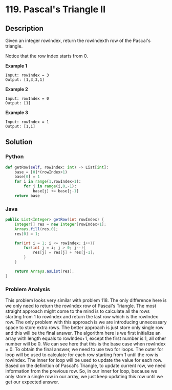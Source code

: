 # 119. Pascal's Triangle II

## Description
Given an integer rowIndex, return the rowIndexth row of the Pascal's triangle.

Notice that the row index starts from 0.

**Example 1**
```
Input: rowIndex = 3
Output: [1,3,3,1]
```

**Example 2**
```
Input: rowIndex = 0
Output: [1]
```

**Example 3**
```
Input: rowIndex = 1
Output: [1,1]
```

## Solution
### Python
```python
def getRow(self, rowIndex: int) -> List[int]:
    base = [0]*(rowIndex+1)
    base[0] = 1
    for i in range(1,rowIndex+1):
        for j in range(i,0,-1):
            base[j] += base[j-1]
    return base
```
### Java
```java
public List<Integer> getRow(int rowIndex) {
    Integer[] res = new Integer[rowIndex+1];
    Arrays.fill(res,0);
    res[0] = 1;

    for(int i = 1; i <= rowIndex; i++){
        for(int j = i; j > 0; j--){
            res[j] = res[j] + res[j-1];
        }
    }

    return Arrays.asList(res);
}
```

### Problem Analysis
This problem looks very similar with problem 118. The only difference here is we only need to return the rowIndex row of Pascal's Triangle. The most
straight approach might come to the mind is to calculate all the rows starting from 1 to rowIndex and return the last row which is the rowIndex row. 
The only problem with this approach is we are introducing unnecessary space to store extra rows. The better approach is just store only single row and
this will be the final answer. The algorithm here is we first initialize an array with length equals to rowIndex+1, except the first number is 1, all
other number will be 0. We can see here that this is the base case when rowIndex = 0. To obtain the final answer, we need to use two for loops. The outer
for loop will be used to calculate for each row starting from 1 until the row is rowIndex. The inner for loop will be used to update the value for each row.
Based on the definition of Pascal's Triangle, to update current row, we need information from the previous row. So, in our inner for loop, because we
only store a single row in our array, we just keep updating this row until we get our expected answer.
